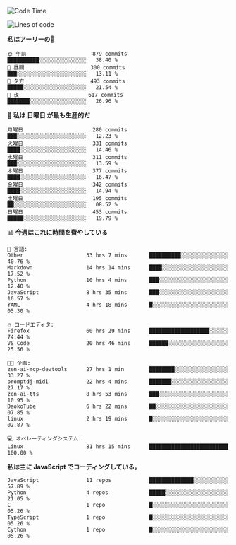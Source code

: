 <!--START_SECTION:waka-->
![Code Time](http://img.shields.io/badge/Code%20Time-209%20hrs%2010%20mins-blue)

![Lines of code](https://img.shields.io/badge/%E3%80%8CHello%20World%E3%80%8D%E3%81%8B%E3%82%89%E3%80%81%E7%A7%81%E3%81%AF%E3%81%93%E3%81%86%E6%9B%B8%E3%81%84%E3%81%9F-251.1%20thousand%20%E3%82%B3%E3%83%BC%E3%83%89%E8%A1%8C-blue)

**私はアーリーの🐤** 

```text
🌞 午前                     879 commits         ██████████░░░░░░░░░░░░░░░   38.40 % 
🌆 昼間                     300 commits         ███░░░░░░░░░░░░░░░░░░░░░░   13.11 % 
🌃 夕方                     493 commits         █████░░░░░░░░░░░░░░░░░░░░   21.54 % 
🌙 夜                      617 commits         ███████░░░░░░░░░░░░░░░░░░   26.96 % 
```
📅 **私は 日曜日 が最も生産的だ** 

```text
月曜日                      280 commits         ███░░░░░░░░░░░░░░░░░░░░░░   12.23 % 
火曜日                      331 commits         ████░░░░░░░░░░░░░░░░░░░░░   14.46 % 
水曜日                      311 commits         ███░░░░░░░░░░░░░░░░░░░░░░   13.59 % 
木曜日                      377 commits         ████░░░░░░░░░░░░░░░░░░░░░   16.47 % 
金曜日                      342 commits         ████░░░░░░░░░░░░░░░░░░░░░   14.94 % 
土曜日                      195 commits         ██░░░░░░░░░░░░░░░░░░░░░░░   08.52 % 
日曜日                      453 commits         █████░░░░░░░░░░░░░░░░░░░░   19.79 % 
```


📊 **今週はこれに時間を費やしている** 

```text
💬 言語: 
Other                    33 hrs 7 mins       ██████████░░░░░░░░░░░░░░░   40.76 % 
Markdown                 14 hrs 14 mins      ████░░░░░░░░░░░░░░░░░░░░░   17.52 % 
Python                   10 hrs 4 mins       ███░░░░░░░░░░░░░░░░░░░░░░   12.40 % 
JavaScript               8 hrs 35 mins       ███░░░░░░░░░░░░░░░░░░░░░░   10.57 % 
YAML                     4 hrs 18 mins       █░░░░░░░░░░░░░░░░░░░░░░░░   05.30 % 

🔥 コードエディタ: 
Firefox                  60 hrs 29 mins      ███████████████████░░░░░░   74.44 % 
VS Code                  20 hrs 46 mins      ██████░░░░░░░░░░░░░░░░░░░   25.56 % 

🐱‍💻 企画: 
zen-ai-mcp-devtools      27 hrs 1 min        ████████░░░░░░░░░░░░░░░░░   33.27 % 
promptdj-midi            22 hrs 4 mins       ███████░░░░░░░░░░░░░░░░░░   27.17 % 
zen-ai-tts               8 hrs 53 mins       ███░░░░░░░░░░░░░░░░░░░░░░   10.95 % 
DaokoTube                6 hrs 22 mins       ██░░░░░░░░░░░░░░░░░░░░░░░   07.85 % 
linux                    2 hrs 19 mins       █░░░░░░░░░░░░░░░░░░░░░░░░   02.87 % 

💻 オペレーティングシステム: 
Linux                    81 hrs 15 mins      █████████████████████████   100.00 % 
```

**私は主に JavaScript でコーディングしている。** 

```text
JavaScript               11 repos            ██████████████░░░░░░░░░░░   57.89 % 
Python                   4 repos             █████░░░░░░░░░░░░░░░░░░░░   21.05 % 
C                        1 repo              █░░░░░░░░░░░░░░░░░░░░░░░░   05.26 % 
TypeScript               1 repo              █░░░░░░░░░░░░░░░░░░░░░░░░   05.26 % 
Cython                   1 repo              █░░░░░░░░░░░░░░░░░░░░░░░░   05.26 % 
```




<!--END_SECTION:waka-->
